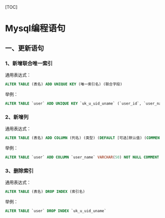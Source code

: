 [TOC]

#  Mysql编程语句

## 一、更新语句

### 1、新增联合唯一索引

通用表达式：

```sql
ALTER TABLE (表名) ADD UNIQUE KEY (唯一索引名) (联合字段)
```

举例：

```sql
ALTER TABLE `user` ADD UNIQUE KEY `uk_u_uid_uname` (`user_id`, `user_name`);
```



### 2、新增列

通用表达式：

```sql
ALTER TABLE (表名) ADD COLUMN (列名) (类型) (DEFAULT [可选]默认值) (COMMENT [可选]备注)
```

举例：

```sql
ALTER TABLE `user` ADD COLUMN `user_name` VARCHAR(50) NOT NULL COMMENT '用户名字'
```



### 3、删除索引

通用表达式：

```sql
ALTER TABLE (表名) DROP INDEX (索引名)
```

举例：

```sql
ALTER TABLE `user` DROP INDEX `uk_u_uid_uname`
```



